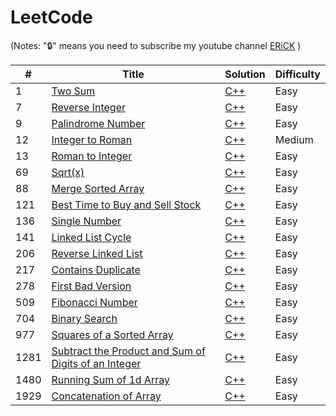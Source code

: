# LeetCode
(Notes: "🔒" means you need to subscribe my youtube channel [ERiCK](https://www.youtube.com/channel/UCbUjGQ_5IpyrylzplVZKB9w) )


| # | Title | Solution | Difficulty |
|---| ----- | -------- | ---------- |
|1|[Two Sum](https://leetcode.com/problems/two-sum/)| [C++](Two-Sum.cpp)|Easy|
|7|[Reverse Integer](https://leetcode.com/problems/reverse-integer/)| [C++](Reverse-Integer.cpp)|Easy|
|9|[Palindrome Number](https://leetcode.com/problems/palindrome-number/)| [C++](Palindrome-Number.cpp)|Easy|
|12|[Integer to Roman](https://leetcode.com/problems/integer-to-roman/)| [C++](Integer-to-Roman.cpp)|Medium|
|13|[Roman to Integer](https://leetcode.com/problems/roman-to-integer/)| [C++](Roman-to-Integer.cpp)|Easy|
|69|[Sqrt(x)](https://leetcode.com/problems/sqrtx/)| [C++](Sqrt(x).cpp)|Easy|
|88|[Merge Sorted Array](https://leetcode.com/problems/merge-sorted-array/)| [C++](Merge-Sorted-Array.cpp)|Easy|
|121|[Best Time to Buy and Sell Stock](https://leetcode.com/problems/best-time-to-buy-and-sell-stock/)| [C++](Best-Time-to-Buy-and-Sell-Stock.cpp)|Easy|
|136|[Single Number](https://leetcode.com/problems/single-number/)| [C++](Single-Number.cpp)|Easy|
|141|[Linked List Cycle](https://leetcode.com/problems/linked-list-cycle/)| [C++](Linked-List-Cycle.cpp)|Easy|
|206|[Reverse Linked List](https://leetcode.com/problems/reverse-linked-list/)| [C++](Reverse-Linked-List.cpp)|Easy|
|217|[Contains Duplicate](https://leetcode.com/problems/contains-duplicate/)| [C++](Contains-Duplicate.cpp)|Easy|
|278|[First Bad Version](https://leetcode.com/problems/first-bad-version/)| [C++](First-Bad-Version.cpp)|Easy|
|509|[Fibonacci Number](https://leetcode.com/problems/fibonacci-number/)| [C++](Fibonacci-Number.cpp)|Easy|
|704|[Binary Search](https://leetcode.com/problems/binary-search/)| [C++](Binary-Search.cpp)|Easy|
|977|[Squares of a Sorted Array](https://leetcode.com/problems/squares-of-a-sorted-array/)| [C++](Squares-of-a-Sorted-Array.cpp)|Easy|
|1281|[Subtract the Product and Sum of Digits of an Integer](https://leetcode.com/problems/subtract-the-product-and-sum-of-digits-of-an-integer/)| [C++](Subtract-the-Product-and-Sum-of-Digits-of-an-Integer.cpp)|Easy|
|1480|[Running Sum of 1d Array](https://leetcode.com/problems/running-sum-of-1d-array/)| [C++](Running-Sum-of-1d-Array.cpp)|Easy|
|1929|[Concatenation of Array](https://leetcode.com/problems/concatenation-of-array/)| [C++](Concatenation-of-Array.cpp)|Easy|
